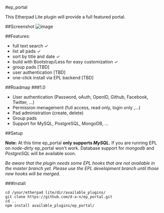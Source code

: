 #ep_portal

This Etherpad Lite plugin will provide a full featured portal.

##Screenshot
![image](https://raw.github.com/d-a-n/ep_portal/assets/images/screenshot.png)

##Features:

- full text search ✓
- list all pads ✓
- sort by title and date ✓
- build with Bootstrap/Less for easy customization ✓
- group pads [TBD]
- user authentication [TBD]
- one-click install via EPL backend [TBD]

##Roadmap
###1.0
- User authentication (Password, oAuth, OpenID, Github, Facebook, Twitter, …)
- Permission menagement (full access, read only, login only ,…)
- Pad administration (create, delete)
- Group pads
- Support for MySQL, PostgreSQL, MongoDB, ...

##Setup

**Note:** At this time ep_portal **only supports *MySQL*.** If you are running EPL on *node-dirty* ep_portal won't work. Database support for *mongodb* and *PostgreSQL* will be available soon.

*Be aware that the plugin needs some EPL hooks that are not available in the master branch yet. Please use the EPL development branch until those new hooks will be merged.*

###Install

	cd /your/etherpad lite/dir/available_plugins/
	git clone https://github.com/d-a-n/ep_portal.git 
	cd ..
	npm install available_plugins/ep_portal/
	